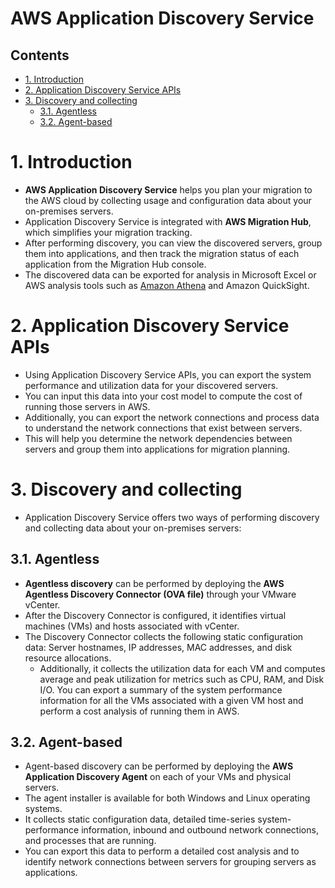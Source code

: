 # AWS Application Discovery Service<!-- omit in toc -->

## Contents <!-- omit in toc -->

- [1. Introduction](#1-introduction)
- [2. Application Discovery Service APIs](#2-application-discovery-service-apis)
- [3. Discovery and collecting](#3-discovery-and-collecting)
  - [3.1. Agentless](#31-agentless)
  - [3.2. Agent-based](#32-agent-based)

# 1. Introduction

- **AWS Application Discovery Service** helps you plan your migration to the AWS cloud by collecting usage and configuration data about your on-premises servers.
- Application Discovery Service is integrated with **AWS Migration Hub**, which simplifies your migration tracking.
- After performing discovery, you can view the discovered servers, group them into applications, and then track the migration status of each application from the Migration Hub console.
- The discovered data can be exported for analysis in Microsoft Excel or AWS analysis tools such as [Amazon Athena](Amazon%20Athena.md) and Amazon QuickSight.

# 2. Application Discovery Service APIs

- Using Application Discovery Service APIs, you can export the system performance and utilization data for your discovered servers.
- You can input this data into your cost model to compute the cost of running those servers in AWS.
- Additionally, you can export the network connections and process data to understand the network connections that exist between servers.
- This will help you determine the network dependencies between servers and group them into applications for migration planning.

# 3. Discovery and collecting

- Application Discovery Service offers two ways of performing discovery and collecting data about your on-premises servers:

## 3.1. Agentless

- **Agentless discovery** can be performed by deploying the **AWS Agentless Discovery Connector (OVA file)** through your VMware vCenter.
- After the Discovery Connector is configured, it identifies virtual machines (VMs) and hosts associated with vCenter.
- The Discovery Connector collects the following static configuration data: Server hostnames, IP addresses, MAC addresses, and disk resource allocations.
  - Additionally, it collects the utilization data for each VM and computes average and peak utilization for metrics such as CPU, RAM, and Disk I/O. You can export a summary of the system performance information for all the VMs associated with a given VM host and perform a cost analysis of running them in AWS.

## 3.2. Agent-based

- Agent-based discovery can be performed by deploying the **AWS Application Discovery Agent** on each of your VMs and physical servers.
- The agent installer is available for both Windows and Linux operating systems.
- It collects static configuration data, detailed time-series system-performance information, inbound and outbound network connections, and processes that are running.
- You can export this data to perform a detailed cost analysis and to identify network connections between servers for grouping servers as applications.
